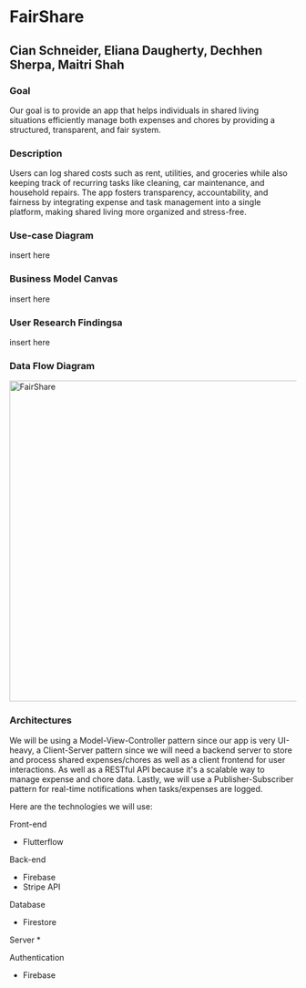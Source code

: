 # FairShare
## Cian Schneider, Eliana Daugherty, Dechhen Sherpa, Maitri Shah

### Goal
Our goal is to provide an app that helps individuals in shared living situations efficiently manage both expenses and chores by providing a structured, transparent, and fair system.

### Description
Users can log shared costs such as rent, utilities, and groceries while also keeping track of recurring tasks like cleaning, car maintenance, and household repairs. The app fosters transparency, accountability, and fairness by integrating expense and task management into a single platform, making shared living more organized and stress-free.

### Use-case Diagram
insert here 

### Business Model Canvas
insert here

### User Research Findingsa
insert here

### Data Flow Diagram

<img width="563" alt="FairShare" src="https://github.com/user-attachments/assets/4b956111-6986-4849-b6a3-dc3e04c0a6f0" />


### Architectures 
We will be using a Model-View-Controller pattern since our app is very UI-heavy, a Client-Server pattern since we will need a backend server to store and process shared expenses/chores as well as a client frontend for user interactions. As well as a RESTful API because it's a scalable way to manage expense and chore data. Lastly, we will use a Publisher-Subscriber pattern for real-time notifications when tasks/expenses are logged. 

Here are the technologies we will use:

Front-end
* Flutterflow

Back-end
* Firebase
* Stripe API 

Database
* Firestore

Server
*

Authentication
* Firebase
